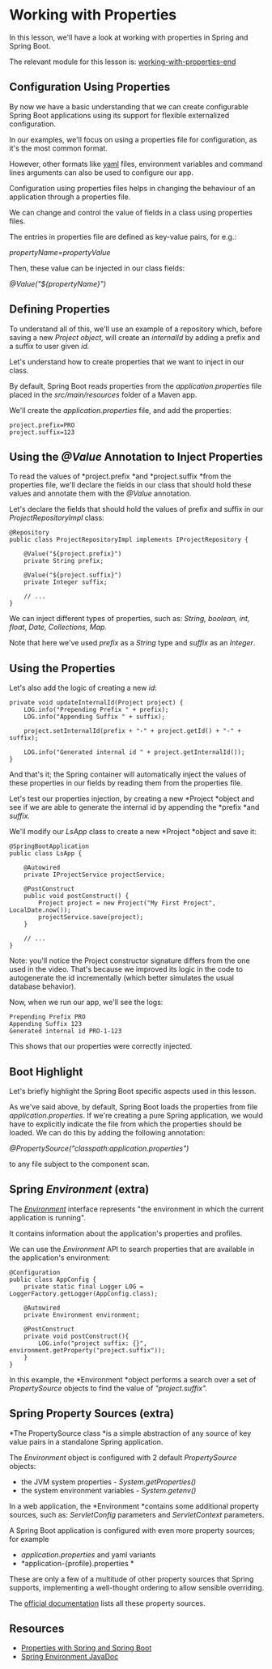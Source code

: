 # Working with Properties

In this lesson, we'll have a look at working with properties in Spring and Spring Boot.

The relevant module for this lesson is: [working-with-properties-end](https://github.com/nbicocchi/spring-boot-course/tree/module3/working-with-properties-end)

## Configuration Using Properties
By now we have a basic understanding that we can create configurable Spring Boot applications using its support for flexible externalized configuration.

In our examples, we'll focus on using a properties file for configuration, as it's the most common format.

However, other formats like [yaml](https://en.wikipedia.org/wiki/YAML) files, environment variables and command lines arguments can also be used to configure our app.

Configuration using properties files helps in changing the behaviour of an application through a properties file.

We can change and control the value of fields in a class using properties files.

The entries in properties file are defined as key-value pairs, for e.g.:

*propertyName=propertyValue*

Then, these value can be injected in our class fields:

*@Value("${propertyName}")*

## Defining Properties
To understand all of this, we'll use an example of a repository which, before saving a new *Project *object*,* will create an *internalId* by adding a prefix and a suffix to user given *id.*

Let's understand how to create properties that we want to inject in our class.

By default, Spring Boot reads properties from the *application.properties* file placed in the *src/main/resources* folder of a Maven app.

We'll create the *application.properties* file, and add the properties:

```
project.prefix=PRO 
project.suffix=123
```

## Using the *@Value* Annotation to Inject Properties
To read the values of *project.prefix *and *project.suffix *from the properties file, we'll declare the fields in our class that should hold these values and annotate them with the *@Value* annotation.

Let's declare the fields that should hold the values of prefix and suffix in our *ProjectRepositoryImpl* class:

```
@Repository
public class ProjectRepositoryImpl implements IProjectRepository {

    @Value("${project.prefix}")
    private String prefix;

    @Value("${project.suffix}")
    private Integer suffix;
    
    // ...
}
```
We can inject different types of properties, such as: *String, boolean, int, float*, *Date, Collections, Map.*

Note that here we've used *prefix* as a *String* type and *suffix* as an *Integer*.

## Using the Properties

Let's also add the logic of creating a new *id*:

```
private void updateInternalId(Project project) {
    LOG.info("Prepending Prefix " + prefix);
    LOG.info("Appending Suffix " + suffix);

    project.setInternalId(prefix + "-" + project.getId() + "-" + suffix);

    LOG.info("Generated internal id " + project.getInternalId());
}
```

And that's it; the Spring container will automatically inject the values of these properties in our fields by reading them from the properties file.

Let's test our properties injection, by creating a new *Project *object and see if we are able to generate the internal id by appending the *prefix *and *suffix.*

We'll modify our *LsApp* class to create a new *Project *object and save it:

```
@SpringBootApplication
public class LsApp {

    @Autowired
    private IProjectService projectService;
    
    @PostConstruct
    public void postConstruct() {
        Project project = new Project("My First Project", LocalDate.now());
        projectService.save(project);
    }
    
    // ...
}
```

Note: you'll notice the Project constructor signature differs from the one used in the video. That's because we improved its logic in the code to autogenerate the id incrementally (which better simulates the usual database behavior).

Now, when we run our app, we'll see the logs:

```
Prepending Prefix PRO
Appending Suffix 123
Generated internal id PRO-1-123
```

This shows that our properties were correctly injected.

## Boot Highlight

Let's briefly highlight the Spring Boot specific aspects used in this lesson.

As we've said above, by default, Spring Boot loads the properties from file *application.properties*. If we're creating a pure Spring application, we would have to explicitly indicate the file from which the properties should be loaded. We can do this by adding the following annotation:

*@PropertySource("classpath:application.properties")*

to any file subject to the component scan.

## Spring *Environment* (extra)
The [*Environment*](https://docs.spring.io/spring-framework/docs/current/javadoc-api/org/springframework/core/env/Environment.html) interface represents "the environment in which the current application is running".

It contains information about the application's properties and profiles.

We can use the *Environment* API to search properties that are available in the application's environment:

```
@Configuration
public class AppConfig {
    private static final Logger LOG = LoggerFactory.getLogger(AppConfig.class);
    
    @Autowired
    private Environment environment;
    
    @PostConstruct
    private void postConstruct(){
        LOG.info("project suffix: {}", environment.getProperty("project.suffix"));    
    }
}
```

In this example, the *Environment *object performs a search over a set of *PropertySource* objects to find the value of *"project.suffix".*

## Spring Property Sources (extra)

*The PropertySource class *is a simple abstraction of any source of key value pairs in a standalone Spring application.

The *Environment* object is configured with 2 default *PropertySource* objects:

-   the JVM system properties - *System.getProperties()*
-   the system environment variables -  *System.getenv()*

In a web application, the *Environment *contains some additional property sources, such as: *ServletConfig* parameters and *ServletContext* parameters.

A Spring Boot application is configured with even more property sources; for example

-   *application.properties* and yaml variants
-   *application-{profile}.properties *

These are only a few of a multitude of other property sources that Spring supports, implementing a well-thought ordering to allow sensible overriding.

The [official documentation](https://docs.spring.io/spring-boot/docs/current/reference/html/spring-boot-features.html#boot-features-external-config) lists all these property sources.

## Resources
- [Properties with Spring and Spring Boot](https://www.baeldung.com/properties-with-spring)
- [Spring Environment JavaDoc](https://docs.spring.io/spring-framework/docs/current/javadoc-api/org/springframework/core/env/Environment.html)